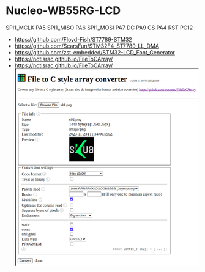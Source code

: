 # Nucleo-WB55RG-LCD

SPI1_MCLK PA5
SPI1_MISO PA6
SPI1_MOSI PA7
DC PA9
CS PA4
RST PC12

- https://github.com/Floyd-Fish/ST7789-STM32
- https://github.com/ScarsFun/STM32F4_ST7789_LL_DMA
- https://github.com/zst-embedded/STM32-LCD_Font_Generator
- https://notisrac.github.io/FileToCArray/
- https://notisrac.github.io/FileToCArray/
![image](image/FileToCArray.png)